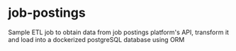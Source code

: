 # job-postings
Sample ETL job to obtain data from job postings platform's API, transform it and load into a dockerized postgreSQL database using ORM

